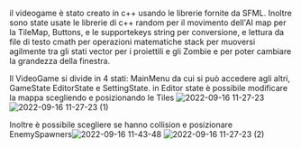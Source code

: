 il videogame è stato creato in c++ usando le librerie fornite da SFML.
Inoltre sono state usate le librerie di c++ random per il movimento dell'AI
map per la TileMap, Buttons, e le supportekeys
string per conversione, e lettura da file di testo 
cmath per operazioni matematiche
stack per muoversi agilmente tra gli stati
vector per i proiettili e gli Zombie e per poter cambiare la grandezza della finestra.

Il VideoGame si divide in 4 stati: MainMenu da cui si può accedere agli altri, GameState EditorState e SettingState.
in Editor state è possibile modificare la mappa scegliendo e posizionando le Tiles
![2022-09-16 11-27-23](https://user-images.githubusercontent.com/81578895/190615222-f17d7566-6b5b-40e2-995a-2981d3f317f5.gif)
![2022-09-16 11-27-23 (1)](https://user-images.githubusercontent.com/81578895/190615435-e8af505f-92c8-4fbc-a9a1-d2994291478d.gif)

Inoltre è possibile scegliere se hanno collision e posizionare EnemySpawners![2022-09-16 11-43-48](https://user-images.githubusercontent.com/81578895/190615725-8c8c5641-414f-4e84-9acf-951a2372c245.gif)
![2022-09-16 11-27-23 (2)](https://user-images.githubusercontent.com/81578895/190615779-3fffe81a-5bea-48a4-932d-debeabf78f46.gif)
